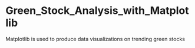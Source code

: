 # Green_Stock_Analysis_with_Matplotlib
Matplotlib is used to produce data visualizations on trending green stocks
